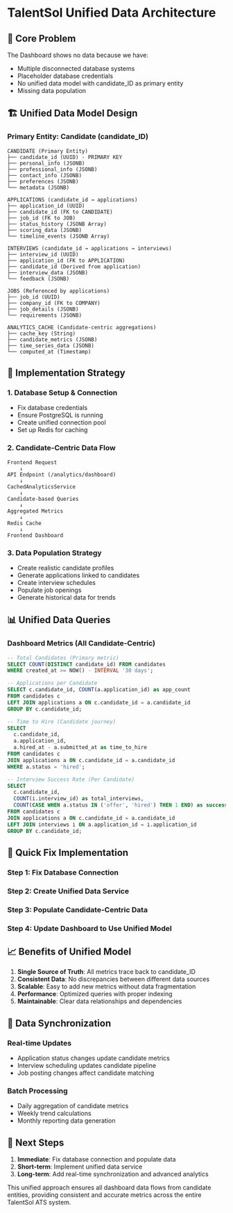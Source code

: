 # TalentSol Unified Data Architecture

## 🎯 **Core Problem**
The Dashboard shows no data because we have:
- Multiple disconnected database systems
- Placeholder database credentials
- No unified data model with candidate_ID as primary entity
- Missing data population

## 🏗️ **Unified Data Model Design**

### **Primary Entity: Candidate (candidate_ID)**
```
CANDIDATE (Primary Entity)
├── candidate_id (UUID) - PRIMARY KEY
├── personal_info (JSONB)
├── professional_info (JSONB)
├── contact_info (JSONB)
├── preferences (JSONB)
└── metadata (JSONB)

APPLICATIONS (candidate_id → applications)
├── application_id (UUID)
├── candidate_id (FK to CANDIDATE)
├── job_id (FK to JOB)
├── status_history (JSONB Array)
├── scoring_data (JSONB)
└── timeline_events (JSONB Array)

INTERVIEWS (candidate_id → applications → interviews)
├── interview_id (UUID)
├── application_id (FK to APPLICATION)
├── candidate_id (Derived from application)
├── interview_data (JSONB)
└── feedback (JSONB)

JOBS (Referenced by applications)
├── job_id (UUID)
├── company_id (FK to COMPANY)
├── job_details (JSONB)
└── requirements (JSONB)

ANALYTICS_CACHE (Candidate-centric aggregations)
├── cache_key (String)
├── candidate_metrics (JSONB)
├── time_series_data (JSONB)
└── computed_at (Timestamp)
```

## 🔧 **Implementation Strategy**

### 1. **Database Setup & Connection**
- Fix database credentials
- Ensure PostgreSQL is running
- Create unified connection pool
- Set up Redis for caching

### 2. **Candidate-Centric Data Flow**
```
Frontend Request
    ↓
API Endpoint (/analytics/dashboard)
    ↓
CachedAnalyticsService
    ↓
Candidate-based Queries
    ↓
Aggregated Metrics
    ↓
Redis Cache
    ↓
Frontend Dashboard
```

### 3. **Data Population Strategy**
- Create realistic candidate profiles
- Generate applications linked to candidates
- Create interview schedules
- Populate job openings
- Generate historical data for trends

## 📊 **Unified Data Queries**

### **Dashboard Metrics (All Candidate-Centric)**
```sql
-- Total Candidates (Primary metric)
SELECT COUNT(DISTINCT candidate_id) FROM candidates 
WHERE created_at >= NOW() - INTERVAL '30 days';

-- Applications per Candidate
SELECT c.candidate_id, COUNT(a.application_id) as app_count
FROM candidates c
LEFT JOIN applications a ON c.candidate_id = a.candidate_id
GROUP BY c.candidate_id;

-- Time to Hire (Candidate journey)
SELECT 
  c.candidate_id,
  a.application_id,
  a.hired_at - a.submitted_at as time_to_hire
FROM candidates c
JOIN applications a ON c.candidate_id = a.candidate_id
WHERE a.status = 'hired';

-- Interview Success Rate (Per Candidate)
SELECT 
  c.candidate_id,
  COUNT(i.interview_id) as total_interviews,
  COUNT(CASE WHEN a.status IN ('offer', 'hired') THEN 1 END) as successful
FROM candidates c
JOIN applications a ON c.candidate_id = a.candidate_id
LEFT JOIN interviews i ON a.application_id = i.application_id
GROUP BY c.candidate_id;
```

## 🚀 **Quick Fix Implementation**

### Step 1: Fix Database Connection
### Step 2: Create Unified Data Service
### Step 3: Populate Candidate-Centric Data
### Step 4: Update Dashboard to Use Unified Model

## 📈 **Benefits of Unified Model**

1. **Single Source of Truth**: All metrics trace back to candidate_ID
2. **Consistent Data**: No discrepancies between different data sources
3. **Scalable**: Easy to add new metrics without data fragmentation
4. **Performance**: Optimized queries with proper indexing
5. **Maintainable**: Clear data relationships and dependencies

## 🔄 **Data Synchronization**

### **Real-time Updates**
- Application status changes update candidate metrics
- Interview scheduling updates candidate pipeline
- Job posting changes affect candidate matching

### **Batch Processing**
- Daily aggregation of candidate metrics
- Weekly trend calculations
- Monthly reporting data generation

## 🎯 **Next Steps**

1. **Immediate**: Fix database connection and populate data
2. **Short-term**: Implement unified data service
3. **Long-term**: Add real-time synchronization and advanced analytics

This unified approach ensures all dashboard data flows from candidate entities, providing consistent and accurate metrics across the entire TalentSol ATS system.
